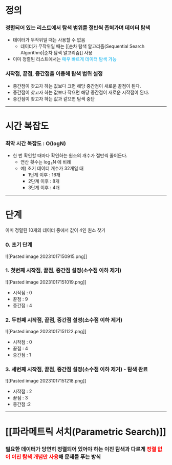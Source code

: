# 정의
### 정렬되어 있는 리스트에서 탐색 범위를 절반씩 좁혀가며 데이터 탐색
- 데이터가 무작위일 때는 사용할 수 없음
	- 데이터가 무작위일 때는 [[순차 탐색 알고리즘(Sequential Search Algorithm)|순차 탐색 알고리즘]] 사용
- 이미 정렬된 리스트에서는 <font color="#00b0f0">매우 빠르게 데이터 탐색 가능</font>
### 시작점, 끝점, 중간점을 이용해 탐색 범위 설정
- 중간점이 찾고자 하는 값보다 크면 해당 중간점이 새로운 끝점이 된다.
- 중간점이 찾고자 하는 값보다 작으면 해당 중간점이 새로운 시작점이 된다.
- 중간점이 찾고자 하는 값과 같으면 탐색 중단

---
# 시간 복잡도
### 최악 시간 복잡도 : O(logN)
- 한 번 확인할 때마다 확인하는 원소의 개수가 절반씩 줄어든다.
	- 연산 횟수는 log ₂N 에 비례
	- 예) 초기 데이터 개수가 32개일 대
		- 1단계 이후 : 16개
		- 2단계 이후 : 8개
		- 3단계 이후 : 4개

---

# 단계
이미 정렬된 10개의 데이터 중에서 값이 4인 원소 찾기
### 0. 초기 단계
![[Pasted image 20231017150915.png]]
### 1. 첫번째 시작점, 끝점, 중간점 설정(소수점 이하 제거)
![[Pasted image 20231017151019.png]]
- 시작점 : 0
- 끝점 : 9
- 중간점 : 4
### 2. 두번째 시작점, 끝점, 중간점 설정(소수점 이하 제거)
![[Pasted image 20231017151122.png]]
- 시작점 : 0
- 끝점 : 4
- 중간점 : 1
### 3. 세번째 시작점, 끝점, 중간점 설정(소수점 이하 제거) - 탐색 완료
![[Pasted image 20231017151218.png]]
- 시작점 : 2
- 끝점 : 3
- 중간점 :2

---

# [[파라메트릭 서치(Parametric Search)]]
### 필요한 데이터가 당연히 정렬되어 있어야 하는 이진 탐색과 다르게 <font color="#ff0000">정렬 없이 이진 탐색 개념만 사용</font>해 문제를 푸는 방식




